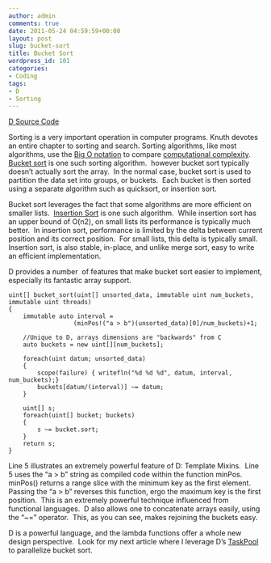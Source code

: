 ```yaml
---
author: admin
comments: true
date: 2011-05-24 04:59:59+00:00
layout: post
slug: bucket-sort
title: Bucket Sort
wordpress_id: 101
categories:
- Coding
tags:
- D
- Sorting
---
```


[D Source Code](https://bitbucket.org/jwright/bucket-sort/overview)

Sorting is a very important operation in computer programs. Knuth devotes an entire chapter to sorting and search. Sorting algorithms, like most algorithms, use the [Big O notation](http://en.wikipedia.org/wiki/Big_Oh_notation) to compare [computational complexity](http://en.wikipedia.org/wiki/Computational_complexity_theory).  [Bucket sort](http://en.wikipedia.org/wiki/Bucket_sort) is one such sorting algorithm.  however bucket sort typically doesn’t actually sort the array.  In the normal case, bucket sort is used to partition the data set into groups, or buckets.  Each bucket is then sorted using a separate algorithm such as quicksort, or insertion sort.

<!-- more -->

Bucket sort leverages the fact that some algorithms are more efficient on smaller lists.  [Insertion Sort](http://en.wikipedia.org/wiki/Insertion_sort) is one such algorithm.  While insertion sort has an upper bound of O(n2), on small lists its performance is typically much better.  In insertion sort, performance is limited by the delta between current position and its correct position.  For small lists, this delta is typically small.  Insertion sort, is also stable, in-place, and unlike merge sort, easy to write an efficient implementation.

D provides a number  of features that make bucket sort easier to implement, especially its fantastic array support.

    
    uint[] bucket_sort(uint[] unsorted_data, immutable uint num_buckets,
    immutable uint threads)
    {
        immutable auto interval =
                      (minPos!("a > b")(unsorted_data)[0]/num_buckets)+1;
    
        //Unique to D, arrays dimensions are "backwards" from C
        auto buckets = new uint[][num_buckets]; 
    
        foreach(uint datum; unsorted_data)
        {
            scope(failure) { writefln("%d %d %d", datum, interval, num_buckets);}
            buckets[datum/(interval)] ~= datum;
        }
    
        uint[] s;
        foreach(uint[] bucket; buckets)
        {
            s ~= bucket.sort;
        }
        return s;
    }


Line 5 illustrates an extremely powerful feature of D: Template Mixins.  Line 5 uses the “a > b” string as compiled code within the function minPos.  minPos() returns a range slice with the minimum key as the first element.  Passing the “a > b” reverses this function, ergo the maximum key is the first position.  This is an extremely powerful technique influenced from functional languages.  D also allows one to concatenate arrays easily, using the “~=” operator.  This, as you can see, makes rejoining the buckets easy.

D is a powerful language, and the lambda functions offer a whole new design perspective.  Look for my next article where I leverage D’s [TaskPool](http://www.digitalmars.com/d/2.0/phobos/std_parallelism.html#TaskPool) to parallelize bucket sort.
